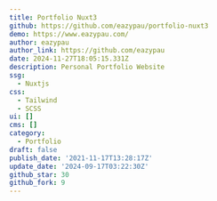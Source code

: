 ```yaml
---
title: Portfolio Nuxt3
github: https://github.com/eazypau/portfolio-nuxt3
demo: https://www.eazypau.com/
author: eazypau
author_link: https://github.com/eazypau
date: 2024-11-27T18:05:15.331Z
description: Personal Portfolio Website
ssg:
  - Nuxtjs
css:
  - Tailwind
  - SCSS
ui: []
cms: []
category:
  - Portfolio
draft: false
publish_date: '2021-11-17T13:28:17Z'
update_date: '2024-09-17T03:22:30Z'
github_star: 30
github_fork: 9
---
```

